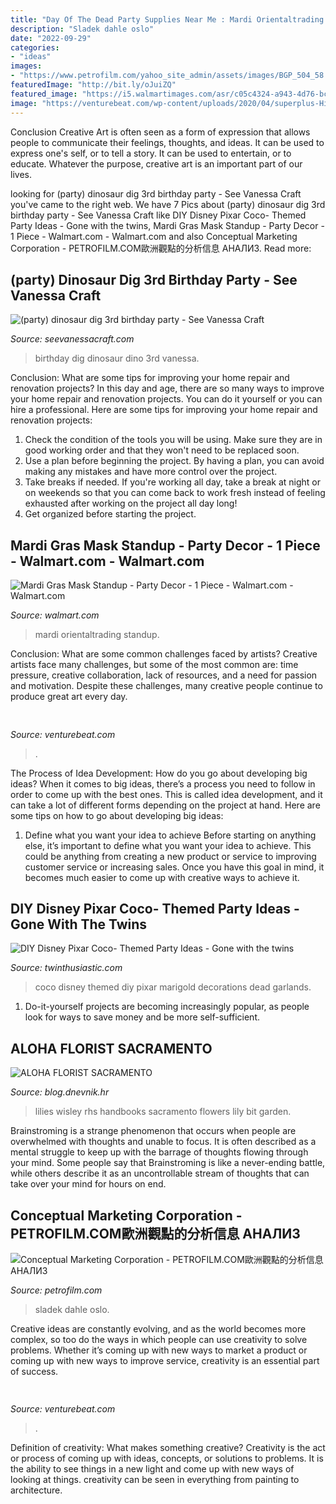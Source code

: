 ```yaml
---
title: "Day Of The Dead Party Supplies Near Me : Mardi Orientaltrading Standup"
description: "Sladek dahle oslo"
date: "2022-09-29"
categories:
- "ideas"
images:
- "https://www.petrofilm.com/yahoo_site_admin/assets/images/BGP_504_58.154143033_std.JPG"
featuredImage: "http://bit.ly/oJuiZQ"
featured_image: "https://i5.walmartimages.com/asr/c05c4324-a943-4d76-bc9f-39995ae70e1a_1.56e18e574e9a5cf9906ff9c078f8e4c4.jpeg"
image: "https://venturebeat.com/wp-content/uploads/2020/04/superplus-Hills_of_Steel_2_GamePlay.jpg?w=800"
---
```



Conclusion
Creative Art is often seen as a form of expression that allows people to communicate their feelings, thoughts, and ideas. It can be used to express one's self, or to tell a story. It can be used to entertain, or to educate. Whatever the purpose, creative art is an important part of our lives.

	

		
looking for (party) dinosaur dig 3rd birthday party - See Vanessa Craft you've came to the right web. We have 7 Pics about (party) dinosaur dig 3rd birthday party - See Vanessa Craft like DIY Disney Pixar Coco- Themed Party Ideas - Gone with the twins, Mardi Gras Mask Standup - Party Decor - 1 Piece - Walmart.com - Walmart.com and also Conceptual Marketing Corporation - PETROFILM.COM﻿歐洲觀點的分析信息 АНАЛИЗ. Read more:
		
    
## (party) Dinosaur Dig 3rd Birthday Party - See Vanessa Craft

<img loading=lazy src="http://seevanessacraft.com/wp-content/uploads/2014/07/Dino-Dig-Birthday-Party.jpg" onerror="this.onerror=null;this.src='https://tse4.mm.bing.net/th?id=OIP.WDL00UKtQyLEaYAywgxuIwHaOz&amp;pid=15.1';" alt="(party) dinosaur dig 3rd birthday party - See Vanessa Craft">

_Source: seevanessacraft.com_

>birthday dig dinosaur dino 3rd vanessa. 

	

Conclusion: What are some tips for improving your home repair and renovation projects?
In this day and age, there are so many ways to improve your home repair and renovation projects. You can do it yourself or you can hire a professional. Here are some tips for improving your home repair and renovation projects: 
1. Check the condition of the tools you will be using. Make sure they are in good working order and that they won't need to be replaced soon. 
2. Use a plan before beginning the project. By having a plan, you can avoid making any mistakes and have more control over the project. 
3. Take breaks if needed. If you're working all day, take a break at night or on weekends so that you can come back to work fresh instead of feeling exhausted after working on the project all day long! 
4. Get organized before starting the project.

    
## Mardi Gras Mask Standup - Party Decor - 1 Piece - Walmart.com - Walmart.com

<img loading=lazy src="https://i5.walmartimages.com/asr/c05c4324-a943-4d76-bc9f-39995ae70e1a_1.56e18e574e9a5cf9906ff9c078f8e4c4.jpeg" onerror="this.onerror=null;this.src='https://tse2.mm.bing.net/th?id=OIP._oLdrZsFEcdGJnCy74y5OQHaHa&amp;pid=15.1';" alt="Mardi Gras Mask Standup - Party Decor - 1 Piece - Walmart.com - Walmart.com">

_Source: walmart.com_

>mardi orientaltrading standup. 

	

Conclusion: What are some common challenges faced by artists?
Creative artists face many challenges, but some of the most common are: time pressure, creative collaboration, lack of resources, and a need for passion and motivation. Despite these challenges, many creative people continue to produce great art every day.

    
## 

<img loading=lazy src="https://venturebeat.com/wp-content/uploads/2019/11/sirired.jpg" onerror="this.onerror=null;this.src='https://tse3.mm.bing.net/th?id=OIP.JLRusF0NhdqAVoxmYe6LnQHaDt&amp;pid=15.1';" alt="">

_Source: venturebeat.com_

>. 

	

The Process of Idea Development: How do you go about developing big ideas?
When it comes to big ideas, there’s a process you need to follow in order to come up with the best ones. This is called idea development, and it can take a lot of different forms depending on the project at hand. Here are some tips on how to go about developing big ideas:
1. Define what you want your idea to achieve 
Before starting on anything else, it’s important to define what you want your idea to achieve. This could be anything from creating a new product or service to improving customer service or increasing sales. Once you have this goal in mind, it becomes much easier to come up with creative ways to achieve it.

    
## DIY Disney Pixar Coco- Themed Party Ideas - Gone With The Twins

<img loading=lazy src="https://i2.wp.com/www.twinthusiastic.com/wp-content/uploads/2017/10/img_3152.jpg" onerror="this.onerror=null;this.src='https://tse3.mm.bing.net/th?id=OIP.cpoIosmpg2z-VLY5c8M0zwHaJ4&amp;pid=15.1';" alt="DIY Disney Pixar Coco- Themed Party Ideas - Gone with the twins">

_Source: twinthusiastic.com_

>coco disney themed diy pixar marigold decorations dead garlands. 

	

1. Do-it-yourself projects are becoming increasingly popular, as people look for ways to save money and be more self-sufficient.

    
## ALOHA FLORIST SACRAMENTO

<img loading=lazy src="http://bit.ly/oJuiZQ" onerror="this.onerror=null;this.src='https://tse3.mm.bing.net/th?id=OIP.zxmN_UeBW7vqy7BlX-eg4wAAAA&amp;pid=15.1';" alt="ALOHA FLORIST SACRAMENTO">

_Source: blog.dnevnik.hr_

>lilies wisley rhs handbooks sacramento flowers lily bit garden. 

	

Brainstroming is a strange phenomenon that occurs when people are overwhelmed with thoughts and unable to focus. It is often described as a mental struggle to keep up with the barrage of thoughts flowing through your mind. Some people say that Brainstroming is like a never-ending battle, while others describe it as an uncontrollable stream of thoughts that can take over your mind for hours on end.

    
## Conceptual Marketing Corporation - PETROFILM.COM﻿歐洲觀點的分析信息 АНАЛИЗ

<img loading=lazy src="https://www.petrofilm.com/yahoo_site_admin/assets/images/BGP_504_58.154143033_std.JPG" onerror="this.onerror=null;this.src='https://tse3.mm.bing.net/th?id=OIP.YcQ_2_DnkSrn-t39Q06LJgEgDY&amp;pid=15.1';" alt="Conceptual Marketing Corporation - PETROFILM.COM﻿歐洲觀點的分析信息 АНАЛИЗ">

_Source: petrofilm.com_

>sladek dahle oslo. 

	

Creative ideas are constantly evolving, and as the world becomes more complex, so too do the ways in which people can use creativity to solve problems. Whether it’s coming up with new ways to market a product or coming up with new ways to improve service, creativity is an essential part of success.

    
## 

<img loading=lazy src="https://venturebeat.com/wp-content/uploads/2020/04/superplus-Hills_of_Steel_2_GamePlay.jpg?w=800" onerror="this.onerror=null;this.src='https://tse1.mm.bing.net/th?id=OIP.CIn9d4yIJMVcFRsH4AdGBgHaDt&amp;pid=15.1';" alt="">

_Source: venturebeat.com_

>. 

	

Definition of creativity: What makes something creative?
Creativity is the act or process of coming up with ideas, concepts, or solutions to problems. It is the ability to see things in a new light and come up with new ways of looking at things. creativity can be seen in everything from painting to architecture.

